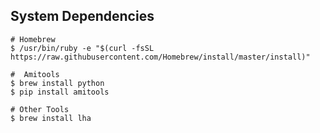 ## System Dependencies
```shell
# Homebrew
$ /usr/bin/ruby -e "$(curl -fsSL https://raw.githubusercontent.com/Homebrew/install/master/install)"

#  Amitools
$ brew install python
$ pip install amitools

# Other Tools
$ brew install lha
```
